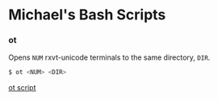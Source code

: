 # Michael's Bash Scripts

### ot

Opens `NUM` rxvt-unicode terminals to the same directory, `DIR`.

```sh
$ ot <NUM> <DIR>
```

[ot script](https://github.com/michaelauderer/bash-scripts/blob/master/bin/ot)
